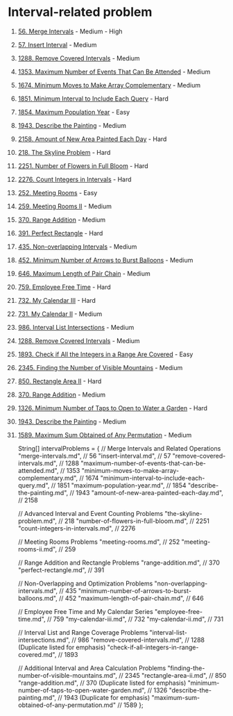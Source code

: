 # Interval-related problem

1. [56. Merge Intervals](https://leetcode.com/problems/merge-intervals/) - Medium - High
2. [57. Insert Interval](https://leetcode.com/problems/insert-interval/) - Medium
3. [1288. Remove Covered Intervals](https://leetcode.com/problems/remove-covered-intervals/) - Medium
4. [1353. Maximum Number of Events That Can Be Attended](https://leetcode.com/problems/maximum-number-of-events-that-can-be-attended/) - Medium
5. [1674. Minimum Moves to Make Array Complementary](https://leetcode.com/problems/minimum-moves-to-make-array-complementary/) - Medium
6. [1851. Minimum Interval to Include Each Query](https://leetcode.com/problems/minimum-interval-to-include-each-query/) - Hard
7. [1854. Maximum Population Year](https://leetcode.com/problems/maximum-population-year/) - Easy
8. [1943. Describe the Painting](https://leetcode.com/problems/describe-the-painting/) - Medium
9. [2158. Amount of New Area Painted Each Day](https://leetcode.com/problems/amount-of-new-area-painted-each-day/) - Hard
10. [218. The Skyline Problem](https://leetcode.com/problems/the-skyline-problem/) - Hard
11. [2251. Number of Flowers in Full Bloom](https://leetcode.com/problems/number-of-flowers-in-full-bloom/) - Hard
12. [2276. Count Integers in Intervals](https://leetcode.com/problems/count-integers-in-intervals/) - Hard
13. [252. Meeting Rooms](https://leetcode.com/problems/meeting-rooms/) - Easy
14. [259. Meeting Rooms II](https://leetcode.com/problems/meeting-rooms-ii/) - Medium
15. [370. Range Addition](https://leetcode.com/problems/range-addition/) - Medium
16. [391. Perfect Rectangle](https://leetcode.com/problems/perfect-rectangle/) - Hard
17. [435. Non-overlapping Intervals](https://leetcode.com/problems/non-overlapping-intervals/) - Medium
18. [452. Minimum Number of Arrows to Burst Balloons](https://leetcode.com/problems/minimum-number-of-arrows-to-burst-balloons/) - Medium
19. [646. Maximum Length of Pair Chain](https://leetcode.com/problems/maximum-length-of-pair-chain/) - Medium
20. [759. Employee Free Time](https://leetcode.com/problems/employee-free-time/) - Hard
21. [732. My Calendar III](https://leetcode.com/problems/my-calendar-iii/) - Hard
22. [731. My Calendar II](https://leetcode.com/problems/my-calendar-ii/) - Medium
23. [986. Interval List Intersections](https://leetcode.com/problems/interval-list-intersections/) - Medium
24. [1288. Remove Covered Intervals](https://leetcode.com/problems/remove-covered-intervals/) - Medium
25. [1893. Check if All the Integers in a Range Are Covered](https://leetcode.com/problems/check-if-all-the-integers-in-a-range-are-covered/) - Easy
26. [2345. Finding the Number of Visible Mountains](https://leetcode.com/problems/finding-the-number-of-visible-mountains/) - Medium
27. [850. Rectangle Area II](https://leetcode.com/problems/rectangle-area-ii/) - Hard
28. [370. Range Addition](https://leetcode.com/problems/range-addition/) - Medium
29. [1326. Minimum Number of Taps to Open to Water a Garden](https://leetcode.com/problems/minimum-number-of-taps-to-open-to-water-a-garden/) - Hard
30. [1943. Describe the Painting](https://leetcode.com/problems/describe-the-painting/) - Medium
31. [1589. Maximum Sum Obtained of Any Permutation](https://leetcode.com/problems/maximum-sum-obtained-of-any-permutation/) - Medium

    String[] intervalProblems = {
    // Merge Intervals and Related Operations
    "merge-intervals.md",                          // 56
    "insert-interval.md",                          // 57
    "remove-covered-intervals.md",                 // 1288
    "maximum-number-of-events-that-can-be-attended.md", // 1353
    "minimum-moves-to-make-array-complementary.md",    // 1674
    "minimum-interval-to-include-each-query.md",   // 1851
    "maximum-population-year.md",                  // 1854
    "describe-the-painting.md",                    // 1943
    "amount-of-new-area-painted-each-day.md",      // 2158
    
    // Advanced Interval and Event Counting Problems
    "the-skyline-problem.md",                      // 218
    "number-of-flowers-in-full-bloom.md",          // 2251
    "count-integers-in-intervals.md",              // 2276
    
    // Meeting Rooms Problems
    "meeting-rooms.md",                            // 252
    "meeting-rooms-ii.md",                         // 259
    
    // Range Addition and Rectangle Problems
    "range-addition.md",                           // 370
    "perfect-rectangle.md",                        // 391
    
    // Non-Overlapping and Optimization Problems
    "non-overlapping-intervals.md",                // 435
    "minimum-number-of-arrows-to-burst-balloons.md", // 452
    "maximum-length-of-pair-chain.md",             // 646
    
    // Employee Free Time and My Calendar Series
    "employee-free-time.md",                       // 759
    "my-calendar-iii.md",                          // 732
    "my-calendar-ii.md",                           // 731
    
    // Interval List and Range Coverage Problems
    "interval-list-intersections.md",              // 986
    "remove-covered-intervals.md",                 // 1288 (Duplicate listed for emphasis)
    "check-if-all-integers-in-range-covered.md",   // 1893
    
    // Additional Interval and Area Calculation Problems
    "finding-the-number-of-visible-mountains.md",  // 2345
    "rectangle-area-ii.md",                        // 850
    "range-addition.md",                           // 370 (Duplicate listed for emphasis)
    "minimum-number-of-taps-to-open-water-garden.md", // 1326
    "describe-the-painting.md",                    // 1943 (Duplicate for emphasis)
    "maximum-sum-obtained-of-any-permutation.md"   // 1589
};
